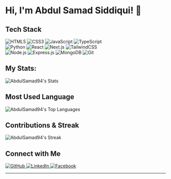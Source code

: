 # Hi, I'm Abdul Samad Siddiqui! 👋

## Tech Stack

<div>
  <img src="https://img.icons8.com/color/60/html-5.png" alt="HTML5"/>
  <img src="https://img.icons8.com/color/60/css3.png" alt="CSS3"/>
  <img src="https://img.icons8.com/color/60/javascript.png" alt="JavaScript"/>
  <img src="https://img.icons8.com/color/60/typescript.png" alt="TypeScript"/>
</div>
<div>
  <img src="https://img.icons8.com/color/60/python.png" alt="Python"/>
  <img src="https://img.icons8.com/ultraviolet/60/react.png" alt="React"/>
  <img src="https://img.icons8.com/fluency/60/nextjs.png" alt="Next.js"/>
  <img src="https://img.icons8.com/color/60/tailwindcss.png" alt="TailwindCSS"/>
</div>
<div>
  <img src="https://img.icons8.com/color/60/nodejs.png" alt="Node.js"/>
  <img src="https://img.icons8.com/ios/60/express-js.png" alt="Express.js"/>
  <img src="https://img.icons8.com/color/60/mongodb.png" alt="MongoDB"/>
  <img src="https://img.icons8.com/color/60/git.png" alt="Git"/>
</div>


## My Stats:

![AbdulSamad94's Stats](https://github-readme-stats.vercel.app/api?username=AbdulSamad94&theme=outrun&show_icons=true&hide_border=false&count_private=true)

## Most Used Language
![AbdulSamad94's Top Languages](https://github-readme-stats.vercel.app/api/top-langs/?username=AbdulSamad94&theme=outrun&show_icons=true&hide_border=false&layout=compact)

## Contributions & Streak
![AbdulSamad94's Streak](https://github-readme-streak-stats.herokuapp.com/?user=AbdulSamad94&theme=outrun&hide_border=false)


## Connect with Me
<div>
  <a href="https://github.com/AbdulSamad94">
    <img src="https://img.icons8.com/ios-glyphs/60/github.png" alt="GitHub"/>
  </a>
  <a href="https://www.linkedin.com/in/abdul-samad-siddiqui-0183012b5/">
    <img src="https://img.icons8.com/color/60/linkedin.png" alt="LinkedIn"/>
  </a>
  <a href="https://www.facebook.com/profile.php?id=61571641116655">
    <img src="https://img.icons8.com/color/60/facebook.png" alt="Facebook"/>
  </a>
</div>

----

